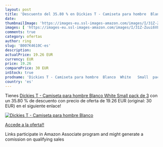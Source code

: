 ```yaml
---
layout: post
title: 'Descuento del 35.80 % en Dickies T - Camiseta para hombre  Blanco'
date: 
thumbnailImage: 'https://images-eu.ssl-images-amazon.com/images/I/31Z-Zuui6VL._SL200_.jpg'
images: [ 'https://images-eu.ssl-images-amazon.com/images/I/31Z-Zuui6VL._SL200_.jpg' ]
comments: true
category: ofertas
author: ring
slug: 'B007K4610C-es'
description:
actualPrice: 19.26 EUR
currency: EUR
price: 19.26
comparePrice: 30 EUR
inStock: true
prodname: 'Dickies T - Camiseta para hombre  Blanco  White   Small  pack de 3'
country: 'es'
---
```


Tienes [Dickies T - Camiseta para hombre  Blanco  White   Small  pack de 3](https://www.amazon.es/dp/B007K4610C/?tag=tolees-21) con un 35.80 % de descuento con precio de oferta de 19.26 EUR (original: 30 EUR) en el siguiente enlace!

[![Dickies T - Camiseta para hombre  Blanco](https://images-eu.ssl-images-amazon.com/images/I/31Z-Zuui6VL._SL200_.jpg)](https://www.amazon.es/dp/B007K4610C/?tag=tolees-21)

[Accede a la oferta!!](https://www.amazon.es/dp/B007K4610C/?tag=tolees-21)

Links participate in Amazon Associate program and might generate a comission on qualifying sales


